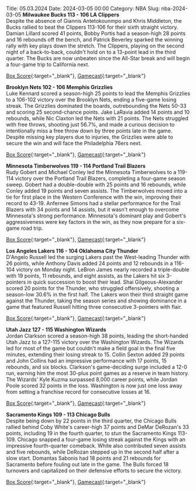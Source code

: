 Title: 05.03.2024
Date: 2024-03-05 00:00
Category: NBA 
Slug: nba-2024-03-05 
**Milwaukee Bucks 113 - 106 LA Clippers**  
Despite the absence of Giannis Antetokounmpo and Khris Middleton, the Bucks rallied to beat the Clippers 113-106 for their sixth straight victory. Damian Lillard scored 41 points, Bobby Portis had a season-high 28 points and 16 rebounds off the bench, and Patrick Beverley sparked the winning rally with key plays down the stretch. The Clippers, playing on the second night of a back-to-back, couldn't hold on to a 13-point lead in the third quarter. The Bucks are now unbeaten since the All-Star break and will begin a four-game trip to California next. 

[Box Score](https://www.nba.com/game/lac-vs-mil-0022300880/box-score){:target="_blank"}, [Gamecast](https://www.nba.com/game/lac-vs-mil-0022300880){:target="_blank"}<br>

**Brooklyn Nets 102 - 106 Memphis Grizzlies**  
Luke Kennard scored a season-high 25 points to lead the Memphis Grizzlies to a 106-102 victory over the Brooklyn Nets, ending a five-game losing streak. The Grizzlies dominated the boards, outrebounding the Nets 50-33 and scoring 25 second-chance points. Jake LaRavia added 14 points and 10 rebounds, while Nic Claxton led the Nets with 21 points. The Nets struggled with free throws, shooting just 56.7%, and made a curious decision to intentionally miss a free throw down by three points late in the game. Despite missing key players due to injuries, the Grizzlies were able to secure the win and will face the Philadelphia 76ers next. 

[Box Score](https://www.nba.com/game/mem-vs-bkn-0022300879/box-score){:target="_blank"}, [Gamecast](https://www.nba.com/game/mem-vs-bkn-0022300879){:target="_blank"}<br>

**Minnesota Timberwolves 119 - 114 Portland Trail Blazers**  
Rudy Gobert and Michael Conley led the Minnesota Timberwolves to a 119-114 victory over the Portland Trail Blazers, completing a four-game season sweep. Gobert had a double-double with 25 points and 16 rebounds, while Conley added 19 points and seven assists. The Timberwolves moved into a tie for first place in the Western Conference with the win, improving their record to 43-19. Anfernee Simons had a stellar performance for the Trail Blazers with 34 points and 14 assists, but it wasn't enough to overcome Minnesota's strong performance. Minnesota's dominant play and Gobert's aggressiveness were key factors in the win, as they now prepare for a six-game road trip. 

[Box Score](https://www.nba.com/game/por-vs-min-0022300881/box-score){:target="_blank"}, [Gamecast](https://www.nba.com/game/por-vs-min-0022300881){:target="_blank"}<br>

**Los Angeles Lakers 116 - 104 Oklahoma City Thunder**  
D'Angelo Russell led the surging Lakers past the West-leading Thunder with 26 points, while Anthony Davis added 24 points and 12 rebounds in a 116-104 victory on Monday night. LeBron James nearly recorded a triple-double with 19 points, 11 rebounds, and eight assists, as the Lakers hit six 3-pointers in quick succession to boost their lead. Shai Gilgeous-Alexander scored 20 points for the Thunder, who struggled offensively, shooting a season-low 30.6% in the first half. The Lakers won their third straight game against the Thunder, taking the season series and showing dominance in a game that featured Russell hitting three consecutive 3-pointers with flair. 

[Box Score](https://www.nba.com/game/okc-vs-lal-0022300884/box-score){:target="_blank"}, [Gamecast](https://www.nba.com/game/okc-vs-lal-0022300884){:target="_blank"}<br>

**Utah Jazz 127 - 115 Washington Wizards**  
Jordan Clarkson scored a season-high 38 points, leading the short-handed Utah Jazz to a 127-115 victory over the Washington Wizards. The Wizards led for most of the game but couldn't make a field goal in the final five minutes, extending their losing streak to 15. Collin Sexton added 29 points and John Collins had an impressive performance with 17 points, 15 rebounds, and six blocks. Clarkson's game-deciding surge included a 12-0 run, earning him the most 30-plus point games as a reserve in team history. The Wizards' Kyle Kuzma surpassed 8,000 career points, while Jordan Poole scored 32 points in the loss. Washington is now just one loss away from setting a franchise record for consecutive losses at 16. 

[Box Score](https://www.nba.com/game/was-vs-uta-0022300882/box-score){:target="_blank"}, [Gamecast](https://www.nba.com/game/was-vs-uta-0022300882){:target="_blank"}<br>

**Sacramento Kings 109 - 113 Chicago Bulls**  
Despite being down by 22 points in the third quarter, the Chicago Bulls rallied behind Coby White's career-high 37 points and DeMar DeRozan's 33 points, including 19 in the fourth quarter, to stun the Sacramento Kings 113-109. Chicago snapped a four-game losing streak against the Kings with an impressive fourth-quarter comeback. White also contributed seven assists and five rebounds, while DeRozan stepped up in the second half after a slow start. Domantas Sabonis had 18 points and 21 rebounds for Sacramento before fouling out late in the game. The Bulls forced 18 turnovers and capitalized on their defensive efforts to secure the victory. 

[Box Score](https://www.nba.com/game/chi-vs-sac-0022300883/box-score){:target="_blank"}, [Gamecast](https://www.nba.com/game/chi-vs-sac-0022300883){:target="_blank"}<br>

